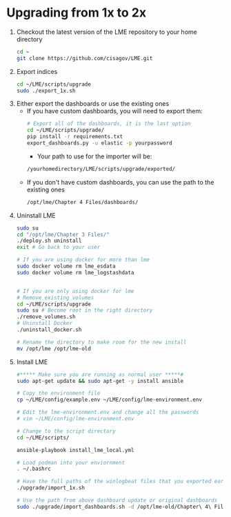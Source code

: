 # Upgrading from 1x to 2x
1. Checkout the latest version of the LME repository to your home directory
    ```bash
    cd ~
    git clone https://github.com/cisagov/LME.git
    ```
1. Export indices
    ```bash
    cd ~/LME/scripts/upgrade
    sudo ./export_1x.sh
    ```
1. Either export the dashboards or use the existing ones
    - If you have custom dashboards, you will need to export them:
        ```bash
        # Export all of the dashboards, it is the last option
        cd ~/LME/scripts/upgrade/
        pip install -r requirements.txt
        export_dashboards.py -u elastic -p yourpassword
        ```
        - Your path to use for the importer will be:
        ```bash
        /yourhomedirectory/LME/scripts/upgrade/exported/
        ```
    - If you don't have custom dashboards, you can use the path to the existing ones
        ```bash
        /opt/lme/Chapter 4 Files/dashboards/
        ```
1. Uninstall LME
    ```bash
    sudo su
    cd "/opt/lme/Chapter 3 Files/"
    ./deploy.sh uninstall
    exit # Go back to your user

    # If you are using docker for more than lme 
    sudo docker volume rm lme_esdata
    sudo docker volume rm lme_logstashdata


    # If you are only using docker for lme 
    # Remove existing volumes
    cd ~/LME/scripts/upgrade
    sudo su # Become root in the right directory
    ./remove_volumes.sh
    # Uninstall Docker  
    ./uninstall_docker.sh

    # Rename the directory to make room for the new install
    mv /opt/lme /opt/lme-old
    ```
1. Install LME
    ```bash
    #***** Make sure you are running as normal user *****#
    sudo apt-get update && sudo apt-get -y install ansible

    # Copy the environment file 
    cp ~/LME/config/example.env ~/LME/config/lme-environment.env

    # Edit the lme-environment.env and change all the passwords
    # vim ~/LME/config/lme-environment.env 

    # Change to the script directory
    cd ~/LME/scripts/

    ansible-playbook install_lme_local.yml

    # Load podman into your enviornment
    . ~/.bashrc 

    # Have the full paths of the winlogbeat files that you exported earlier ready
    ./upgrade/import_1x.sh

    # Use the path from above dashboard update or original dashboards
    sudo ./upgrade/import_dashboards.sh -d /opt/lme-old/Chapter\ 4\ Files/dashboards/
    ```